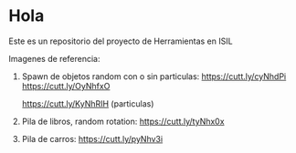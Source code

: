 # Hola
Este es un repositorio del proyecto de Herramientas en ISIL 

Imagenes de referencia:
1. Spawn de objetos random con o sin particulas:
   https://cutt.ly/cyNhdPi
   https://cutt.ly/OyNhfxO
   
   https://cutt.ly/KyNhRIH (particulas)
   
   
2. Pila de libros, random rotation:
  https://cutt.ly/tyNhx0x   
  
3. Pila de carros:
  https://cutt.ly/pyNhv3i  
    

